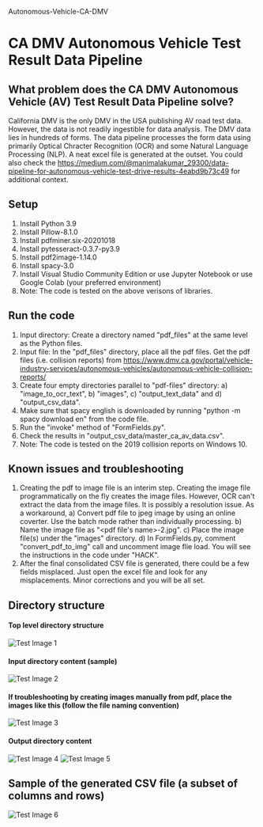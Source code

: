 Autonomous-Vehicle-CA-DMV
# CA DMV Autonomous Vehicle Test Result Data Pipeline

## What problem does the CA DMV Autonomous Vehicle (AV) Test Result Data Pipeline solve?
California DMV is the only DMV in the USA publishing AV road test data. However, the data is not readily ingestible for data analysis. 
The DMV data lies in hundreds of forms. The data pipeline processes the form data using primarily Optical Chracter Recognition (OCR) and some Natural Language Processing (NLP).
A neat excel file is generated at the outset. You could also check the https://medium.com/@manimalakumar_29300/data-pipeline-for-autonomous-vehicle-test-drive-results-4eabd9b73c49 for additional context.

## Setup
1. Install Python 3.9
2. Install Pillow-8.1.0
3. Install pdfminer.six-20201018
4. Install pytesseract-0.3.7-py3.9
5. Install pdf2image-1.14.0
6. Install spacy-3.0
7. Install Visual Studio Community Edition or use Jupyter Notebook or use Google Colab (your preferred environment)
8. Note: The code is tested on the above verisons of libraries.

## Run the code
1. Input directory: Create a directory named "pdf_files" at the same level as the Python files.
2. Input file: In the "pdf_files" directory, place all the pdf files. Get the pdf files (i.e. collision reports) from https://www.dmv.ca.gov/portal/vehicle-industry-services/autonomous-vehicles/autonomous-vehicle-collision-reports/
3. Create four empty directories parallel to "pdf-files" directory: a) "image_to_ocr_text", b) "images", c) "output_text_data" and d) "output_csv_data".
4. Make sure that spacy english is downloaded by running "python -m spacy download en" from the code file.
5. Run the "invoke" method of "FormFields.py".
6. Check the results in "output_csv_data/master_ca_av_data.csv".
7. Note: The code is tested on the 2019 collision reports on Windows 10.

## Known issues and troubleshooting
1. Creating the pdf to image file is an interim step. Creating the image file programmatically on the fly creates the image files. However, OCR can't extract the data from the image files. It is possibly a resolution issue. As a workaround, a) Convert pdf file to jpeg image by using an online coverter. Use the batch mode rather than individually processing. b) Name the image file as "<pdf file's name>-2.jpg". c) Place the image file(s) under the "images" directory. d) In FormFields.py, comment "convert_pdf_to_img" call and uncomment image flie load. You will see the instructions in the code under "HACK".
2. After the final consolidated CSV file is generated, there could be a few fields misplaced. Just open the excel file and look for any misplacements. Minor corrections and you will be all set.

## Directory structure
#### Top level directory structure
![Test Image 1](https://user-images.githubusercontent.com/34682445/111552702-45557680-8759-11eb-9439-0e140957929f.png)

#### Input directory content (sample)
![Test Image 2](https://user-images.githubusercontent.com/34682445/111552846-8d749900-8759-11eb-8ed0-9ce3726953d2.png)

#### If troubleshooting by creating images manually from pdf, place the images like this (follow the file naming convention)
![Test Image 3](https://user-images.githubusercontent.com/34682445/111552975-cc0a5380-8759-11eb-8020-a635f53aac36.png)

#### Output directory content
![Test Image 4](https://user-images.githubusercontent.com/34682445/111553090-0a077780-875a-11eb-9776-3c52c866a876.png)
![Test Image 5](https://user-images.githubusercontent.com/34682445/111553112-155aa300-875a-11eb-8f41-618d3c4c6fb9.png)

## Sample of the generated CSV file (a subset of columns and rows)
![Test Image 6](https://user-images.githubusercontent.com/34682445/111553243-56eb4e00-875a-11eb-893f-a83b657aea4f.png)
